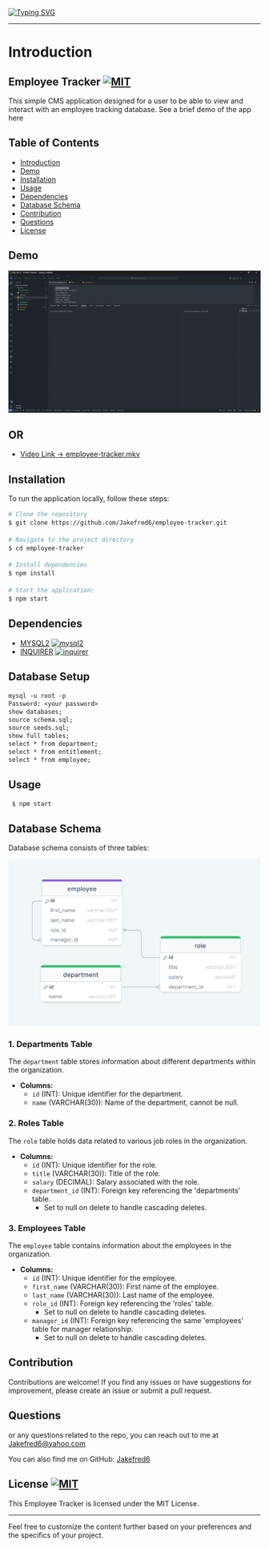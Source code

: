 
[![Typing SVG](https://readme-typing-svg.demolab.com?font=Fira+Code&weight=700&size=24&duration=2000&pause=1000&width=435&lines=++Welcom+To+My+Project+;Employee+Tracker)](https://git.io/typing-svg)  

---
# Introduction

## Employee Tracker [![MIT](https://img.shields.io/badge/License-MIT-blue)](#license)

This simple CMS application designed for a user to be able to view and interact with an employee tracking database. See a brief demo of the app here

## Table of Contents

- [Introduction](#introduction)
- [Demo](#demo)
- [Installation](#installation)
- [Usage](#usage)
- [Dependencies](#dependencies)
- [Database Schema](#database-schema)
- [Contribution](#contribution)
- [Questions](#questions)
- [License](#license)

## Demo

![](demo/employee-tracker.gif)
## OR
- [Video Link -> employee-tracker.mkv](https://github.com/jakefred6/employee-tracker/demo/employee-tracker.mkv)


## Installation

To run the application locally, follow these steps:

```bash
# Clone the repository
$ git clone https://github.com/Jakefred6/employee-tracker.git

# Navigate to the project directory
$ cd employee-tracker

# Install dependencies
$ npm install

# Start the application:
$ npm start
```

## Dependencies

- [MYSQL2](https://www.npmjs.com/package/mysql2)  [![mysql2](https://img.shields.io/npm/v/mysql2)](https://www.npmjs.com/package/mysql2)
- [INQUIRER](https://www.npmjs.com/package/inquirer) [![inquirer](https://img.shields.io/npm/v/inquirer)](https://www.npmjs.com/package/inquirer)



## Database Setup
```
mysql -u root -p
Password: <your password>
show databases;
source schema.sql;
source seeds.sql;
show full tables;
select * from department;
select * from entitlement;
select * from employee;
```

## Usage
```
 $ npm start
```

## Database Schema

Database schema consists of three tables:

![](demo/schema.png)

### 1. Departments Table

The `department` table stores information about different departments within the organization.

- **Columns:**
  - `id` (INT): Unique identifier for the department.
  - `name` (VARCHAR(30)): Name of the department, cannot be null.

### 2. Roles Table

The `role` table holds data related to various job roles in the organization.

- **Columns:**
  - `id` (INT): Unique identifier for the role.
  - `title` (VARCHAR(30)): Title of the role.
  - `salary` (DECIMAL): Salary associated with the role.
  - `department_id` (INT): Foreign key referencing the 'departments' table.
    - Set to null on delete to handle cascading deletes.

### 3. Employees Table

The `employee` table contains information about the employees in the organization.

- **Columns:**
  - `id` (INT): Unique identifier for the employee.
  - `first_name` (VARCHAR(30)): First name of the employee.
  - `last_name` (VARCHAR(30)): Last name of the employee.
  - `role_id` (INT): Foreign key referencing the 'roles' table.
    - Set to null on delete to handle cascading deletes.
  - `manager_id` (INT): Foreign key referencing the same 'employees' table for manager relationship.
    - Set to null on delete to handle cascading deletes.

## Contribution
Contributions are welcome! If you find any issues or have suggestions for improvement, please create an issue or submit a pull request.


## Questions
or any questions related to the repo, you can reach out to me at [Jakefred6@yahoo.com](mailto:Jakefred6@yahoo.com)

You can also find me on GitHub: [Jakefred6](https://github.com/Jakefred6/)

## License [![MIT](https://img.shields.io/badge/License-MIT-blue)](#license)
This Employee Tracker is licensed under the MIT License.

---
Feel free to customize the content further based on your preferences and the specifics of your project.
